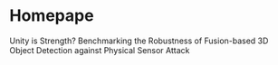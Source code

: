 # Homepape
Unity is Strength? Benchmarking the Robustness of Fusion-based 3D Object Detection against Physical Sensor Attack